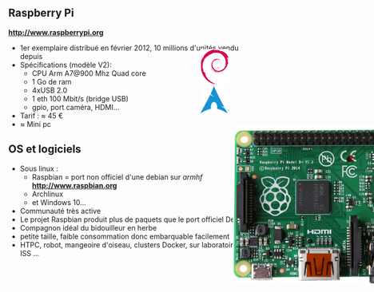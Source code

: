 ## Raspberry Pi
**http://www.raspberrypi.org**

- 1er exemplaire distribué en février 2012, 10 millions d'unités vendu depuis
- Spécifications (modèle V2):
  - CPU Arm A7@900 Mhz Quad core
  - 1 Go de ram
  - 4xUSB 2.0
  - 1 eth 100 Mbit/s (bridge USB)
  - gpio, port caméra, HDMI...
- Tarif : &asymp; 45 €
- &asymp; Mini pc
<figure style="position: absolute; top: 300px; margin-left: 450px;  width: 50%">
    <img src="ressources/rpbi-b.jpg" alt="" />
</figure>



## OS et logiciels


- Sous linux :
  - Raspbian = port non officiel d'une debian sur *armhf* <br> **http://www.raspbian.org**
  - Archlinux
  - et Windows 10...
- Communauté très active
 - Le projet Raspbian produit plus de paquets que le port officiel Debian
- Compagnon idéal du bidouilleur en herbe
 - petite taille, faible consommation donc embarquable facilement
 - HTPC, robot, mangeoire d'oiseau, clusters Docker, sur laboratoire sur ISS *<i class="fa fa-space-shuttle"></i>*...

<figure style="position: absolute; top: 150px; right: 250px; width: 6%;">
    <img src="ressources/debian.png" alt="" />
    <img src="ressources/archlinux-logo.png" alt="" />
</figure>
